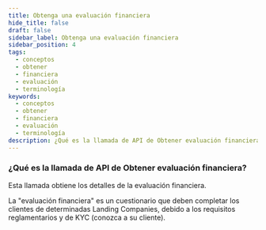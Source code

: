 ```yaml
---
title: Obtenga una evaluación financiera
hide_title: false
draft: false
sidebar_label: Obtenga una evaluación financiera
sidebar_position: 4
tags:
  - conceptos
  - obtener
  - financiera
  - evaluación
  - terminología
keywords:
  - conceptos
  - obtener
  - financiera
  - evaluación
  - terminología
description: ¿Qué es la llamada de API de Obtener evaluación financiera?
---
```


### ¿Qué es la llamada de API de Obtener evaluación financiera?

Esta llamada obtiene los detalles de la evaluación financiera.

La "evaluación financiera" es un cuestionario que deben completar los clientes de determinadas Landing Companies, debido a los requisitos reglamentarios y de KYC (conozca a su cliente).

